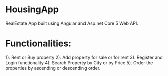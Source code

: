 # HousingApp
RealEstate App built using Angular and Asp.net Core 5 Web API.

# Functionalities: 
  1). Rent or Buy property
  2). Add property for sale or for rent
  3). Register and Login functionality
  4). Search Property by City or by Price
  5). Order the properties by ascending or descending order.


